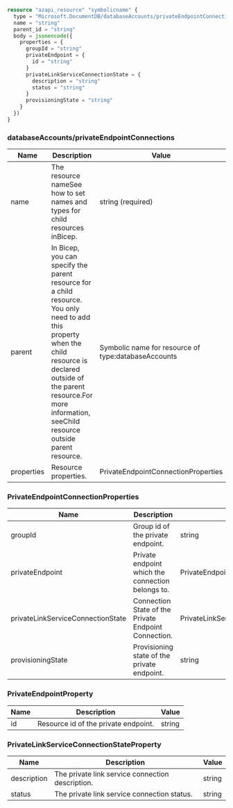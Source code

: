 ```terraform
resource "azapi_resource" "symbolicname" {
  type = "Microsoft.DocumentDB/databaseAccounts/privateEndpointConnections@2023-04-15"
  name = "string"
  parent_id = "string"
  body = jsonencode({
    properties = {
      groupId = "string"
      privateEndpoint = {
        id = "string"
      }
      privateLinkServiceConnectionState = {
        description = "string"
        status = "string"
      }
      provisioningState = "string"
    }
  })
}

```

### databaseAccounts/privateEndpointConnections

| Name | Description | Value |
|-|-|-|
| name | The resource nameSee how to set names and types for child resources inBicep. | string (required) |
| parent | In Bicep, you can specify the parent resource for a child resource. You only need to add this property when the child resource is declared outside of the parent resource.For more information, seeChild resource outside parent resource. | Symbolic name for resource of type:databaseAccounts |
| properties | Resource properties. | PrivateEndpointConnectionProperties |


### PrivateEndpointConnectionProperties

| Name | Description | Value |
|-|-|-|
| groupId | Group id of the private endpoint. | string |
| privateEndpoint | Private endpoint which the connection belongs to. | PrivateEndpointProperty |
| privateLinkServiceConnectionState | Connection State of the Private Endpoint Connection. | PrivateLinkServiceConnectionStateProperty |
| provisioningState | Provisioning state of the private endpoint. | string |


### PrivateEndpointProperty

| Name | Description | Value |
|-|-|-|
| id | Resource id of the private endpoint. | string |


### PrivateLinkServiceConnectionStateProperty

| Name | Description | Value |
|-|-|-|
| description | The private link service connection description. | string |
| status | The private link service connection status. | string |


